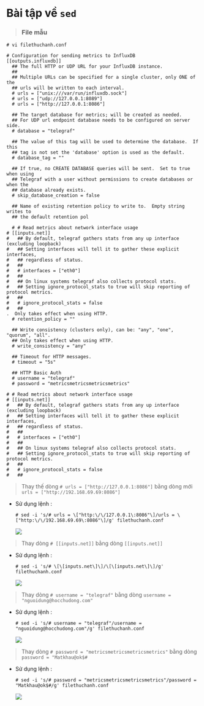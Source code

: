 # Bài tập về `sed`
>### **File mẫu**
```
# vi filethuchanh.conf
```
```
# Configuration for sending metrics to InfluxDB
[[outputs.influxdb]]
  ## The full HTTP or UDP URL for your InfluxDB instance.
  ##
  ## Multiple URLs can be specified for a single cluster, only ONE of the
  ## urls will be written to each interval.
  # urls = ["unix:///var/run/influxdb.sock"]
  # urls = ["udp://127.0.0.1:8089"]
  # urls = ["http://127.0.0.1:8086"]

  ## The target database for metrics; will be created as needed.
  ## For UDP url endpoint database needs to be configured on server side.
  # database = "telegraf"

  ## The value of this tag will be used to determine the database.  If this
  ## tag is not set the 'database' option is used as the default.
  # database_tag = ""

  ## If true, no CREATE DATABASE queries will be sent.  Set to true when using
  ## Telegraf with a user without permissions to create databases or when the
  ## database already exists.
  # skip_database_creation = false

  ## Name of existing retention policy to write to.  Empty string writes to
  ## the default retention pol
  
  # # Read metrics about network interface usage
# [[inputs.net]]
#   ## By default, telegraf gathers stats from any up interface (excluding loopback)
#   ## Setting interfaces will tell it to gather these explicit interfaces,
#   ## regardless of status.
#   ##
#   # interfaces = ["eth0"]
#   ##
#   ## On linux systems telegraf also collects protocol stats.
#   ## Setting ignore_protocol_stats to true will skip reporting of protocol metrics.
#   ##
#   # ignore_protocol_stats = false
#   ##
.  Only takes effect when using HTTP.
  # retention_policy = ""

  ## Write consistency (clusters only), can be: "any", "one", "quorum", "all".
  ## Only takes effect when using HTTP.
  # write_consistency = "any"

  ## Timeout for HTTP messages.
  # timeout = "5s"

  ## HTTP Basic Auth
  # username = "telegraf"
  # password = "metricsmetricsmetricsmetrics"

# # Read metrics about network interface usage
# [[inputs.net]]
#   ## By default, telegraf gathers stats from any up interface (excluding loopback)
#   ## Setting interfaces will tell it to gather these explicit interfaces,
#   ## regardless of status.
#   ##
#   # interfaces = ["eth0"]
#   ##
#   ## On linux systems telegraf also collects protocol stats.
#   ## Setting ignore_protocol_stats to true will skip reporting of protocol metrics.
#   ##
#   # ignore_protocol_stats = false
#   ##
```
> Thay thế dòng `# urls = ["http://127.0.0.1:8086"]` bằng dòng mới `urls = ["http://192.168.69.69:8086"]`
- Sử dụng lệnh :
    ```
    # sed -i 's/# urls = \["http:\/\/127.0.0.1\:8086"\]/urls = \["http:\/\/192.168.69.69\:8086"\]/g' filethuchanh.conf 
    ```
    <img src=https://i.imgur.com/v2xw8br.png>

> Thay dòng `# [[inputs.net]]` bằng dòng `[[inputs.net]]`
- Sử dụng lệnh :
    ```
    # sed -i 's/# \[\[inputs.net\]\]/\[\[inputs.net\]\]/g' filethuchanh.conf
    ```
    <img src=https://i.imgur.com/uhb7mcI.png>

> Thay dòng `# username = "telegraf"` bằng dòng `username = "nguoidung@hocchudong.com"`
- Sử dụng lệnh :
    ```
    # sed -i 's/# username = "telegraf"/username = "nguoidung@hocchudong.com"/g' filethuchanh.conf
    ```
    <img src=https://i.imgur.com/oWqtEyL.png>

> Thay dòng `# password = "metricsmetricsmetricsmetrics"` bằng dòng `password = "Matkhau@ok$#`
- Sử dụng lệnh :
    ```
    # sed -i 's/# password = "metricsmetricsmetricsmetrics"/password = "Matkhau@ok$#/g' filethuchanh.conf
    ```
    <img src=https://i.imgur.com/uRJVZM1.png>